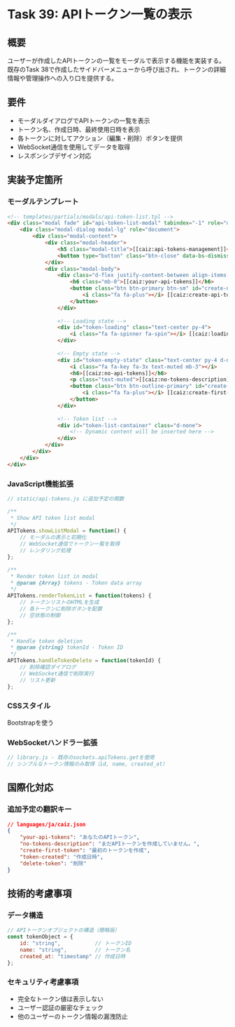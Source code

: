 # Task 39: APIトークン一覧の表示

## 概要

ユーザーが作成したAPIトークンの一覧をモーダルで表示する機能を実装する。既存のTask 38で作成したサイドバーメニューから呼び出され、トークンの詳細情報や管理操作への入り口を提供する。

## 要件

- モーダルダイアログでAPIトークンの一覧を表示
- トークン名、作成日時、最終使用日時を表示
- 各トークンに対してアクション（編集・削除）ボタンを提供
- WebSocket通信を使用してデータを取得
- レスポンシブデザイン対応

## 実装予定箇所

### モーダルテンプレート
```html
<!-- templates/partials/modals/api-token-list.tpl -->
<div class="modal fade" id="api-token-list-modal" tabindex="-1" role="dialog">
    <div class="modal-dialog modal-lg" role="document">
        <div class="modal-content">
            <div class="modal-header">
                <h5 class="modal-title">[[caiz:api-tokens-management]]</h5>
                <button type="button" class="btn-close" data-bs-dismiss="modal"></button>
            </div>
            <div class="modal-body">
                <div class="d-flex justify-content-between align-items-center mb-3">
                    <h6 class="mb-0">[[caiz:your-api-tokens]]</h6>
                    <button class="btn btn-primary btn-sm" id="create-new-token">
                        <i class="fa fa-plus"></i> [[caiz:create-api-token]]
                    </button>
                </div>
                
                <!-- Loading state -->
                <div id="token-loading" class="text-center py-4">
                    <i class="fa fa-spinner fa-spin"></i> [[caiz:loading-tokens]]
                </div>
                
                <!-- Empty state -->
                <div id="token-empty-state" class="text-center py-4 d-none">
                    <i class="fa fa-key fa-3x text-muted mb-3"></i>
                    <h6>[[caiz:no-api-tokens]]</h6>
                    <p class="text-muted">[[caiz:no-tokens-description]]</p>
                    <button class="btn btn-outline-primary" id="create-first-token">
                        <i class="fa fa-plus"></i> [[caiz:create-first-token]]
                    </button>
                </div>
                
                <!-- Token list -->
                <div id="token-list-container" class="d-none">
                    <!-- Dynamic content will be inserted here -->
                </div>
            </div>
        </div>
    </div>
</div>
```

### JavaScript機能拡張
```javascript
// static/api-tokens.js に追加予定の関数

/**
 * Show API token list modal
 */
APITokens.showListModal = function() {
    // モーダルの表示と初期化
    // WebSocket通信でトークン一覧を取得
    // レンダリング処理
};

/**
 * Render token list in modal
 * @param {Array} tokens - Token data array
 */
APITokens.renderTokenList = function(tokens) {
    // トークンリストのHTMLを生成
    // 各トークンに削除ボタンを配置
    // 空状態の制御
};

/**
 * Handle token deletion
 * @param {string} tokenId - Token ID
 */
APITokens.handleTokenDelete = function(tokenId) {
    // 削除確認ダイアログ
    // WebSocket通信で削除実行
    // リスト更新
};
```

### CSSスタイル

Bootstrapを使う

### WebSocketハンドラー拡張
```javascript
// library.js - 既存のsockets.apiTokens.getを使用
// シンプルなトークン情報のみ取得（id, name, created_at）
```

## 国際化対応

### 追加予定の翻訳キー
```json
// languages/ja/caiz.json
{
    "your-api-tokens": "あなたのAPIトークン",
    "no-tokens-description": "まだAPIトークンを作成していません。",
    "create-first-token": "最初のトークンを作成",
    "token-created": "作成日時",
    "delete-token": "削除"
}
```

## 技術的考慮事項

### データ構造
```javascript
// APIトークンオブジェクトの構造（簡略版）
const tokenObject = {
    id: "string",           // トークンID
    name: "string",         // トークン名
    created_at: "timestamp" // 作成日時
};
```

### セキュリティ考慮事項

- 完全なトークン値は表示しない
- ユーザー認証の厳密なチェック
- 他のユーザーのトークン情報の漏洩防止